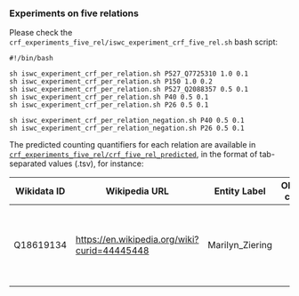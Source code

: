 ### Experiments on five relations
Please check the `crf_experiments_five_rel/iswc_experiment_crf_five_rel.sh` bash script:
```
#!/bin/bash

sh iswc_experiment_crf_per_relation.sh P527_Q7725310 1.0 0.1
sh iswc_experiment_crf_per_relation.sh P150 1.0 0.2
sh iswc_experiment_crf_per_relation.sh P527_Q2088357 0.5 0.1
sh iswc_experiment_crf_per_relation.sh P40 0.5 0.1
sh iswc_experiment_crf_per_relation.sh P26 0.5 0.1

sh iswc_experiment_crf_per_relation_negation.sh P40 0.5 0.1
sh iswc_experiment_crf_per_relation_negation.sh P26 0.5 0.1
```
The predicted counting quantifiers for each relation are available in [`crf_experiments_five_rel/crf_five_rel_predicted`](crf_experiments_five_rel/crf_five_rel_predicted/), in the format of tab-separated values (.tsv), for instance:

| Wikidata ID | Wikipedia URL                                | Entity Label    | Object count | Predicted count | CRF prob | Mention type | Text evidence                                       |
|-------------|----------------------------------------------|-----------------|-------------:|----------------:|----------|--------------|-----------------------------------------------------|
| Q18619134   | https://en.wikipedia.org/wiki?curid=44445448 | Marilyn_Ziering |            4 |               4 | 0.321457 | cardinal     | The couple had [two] sons and [two] daughters : ... |
